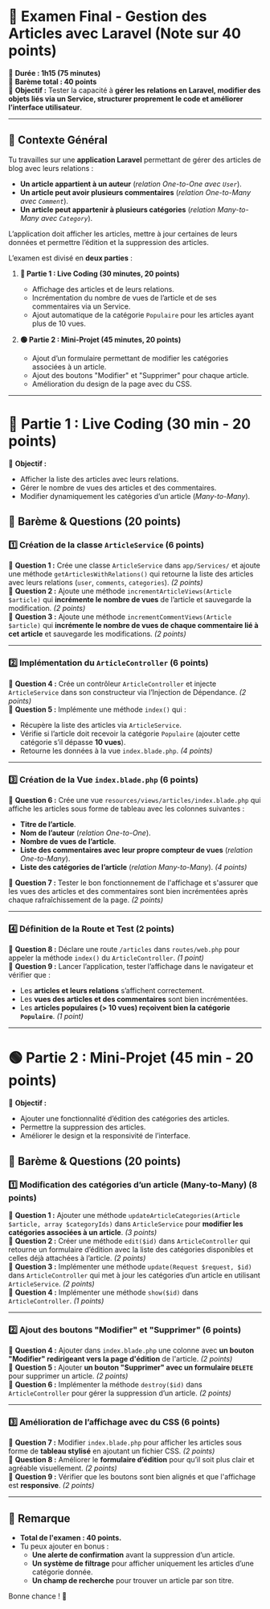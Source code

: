 # **📌 Examen Final - Gestion des Articles avec Laravel (Note sur 40 points)**  
📌 **Durée : 1h15 (75 minutes)**  
📌 **Barème total : 40 points**  
📌 **Objectif :** Tester la capacité à **gérer les relations en Laravel, modifier des objets liés via un Service, structurer proprement le code et améliorer l’interface utilisateur**.  

---

## **🔹 Contexte Général**
Tu travailles sur une **application Laravel** permettant de gérer des articles de blog avec leurs relations :  
- **Un article appartient à un auteur** (*relation One-to-One avec `User`*).  
- **Un article peut avoir plusieurs commentaires** (*relation One-to-Many avec `Comment`*).  
- **Un article peut appartenir à plusieurs catégories** (*relation Many-to-Many avec `Category`*).  

L’application doit afficher les articles, mettre à jour certaines de leurs données et permettre l’édition et la suppression des articles.

L’examen est divisé en **deux parties** :

1. **🔴 Partie 1 : Live Coding (30 minutes, 20 points)**  
   - Affichage des articles et de leurs relations.  
   - Incrémentation du nombre de vues de l’article et de ses commentaires via un Service.  
   - Ajout automatique de la catégorie `Populaire` pour les articles ayant plus de 10 vues.  

2. **🟢 Partie 2 : Mini-Projet (45 minutes, 20 points)**  
   - Ajout d’un formulaire permettant de modifier les catégories associées à un article.  
   - Ajout des boutons "Modifier" et "Supprimer" pour chaque article.  
   - Amélioration du design de la page avec du CSS.  

---

# **🔴 Partie 1 : Live Coding (30 min - 20 points)**  
📌 **Objectif :**  
- Afficher la liste des articles avec leurs relations.  
- Gérer le nombre de vues des articles et des commentaires.  
- Modifier dynamiquement les catégories d’un article (*Many-to-Many*).  

## **🔹 Barème & Questions (20 points)**
### **1️⃣ Création de la classe `ArticleService` (6 points)**
📌 **Question 1 :** Crée une classe `ArticleService` dans `app/Services/` et ajoute une méthode `getArticlesWithRelations()` qui retourne la liste des articles avec leurs relations (`user`, `comments`, `categories`). *(2 points)*  
📌 **Question 2 :** Ajoute une méthode `incrementArticleViews(Article $article)` qui **incrémente le nombre de vues** de l’article et sauvegarde la modification. *(2 points)*  
📌 **Question 3 :** Ajoute une méthode `incrementCommentViews(Article $article)` qui **incrémente le nombre de vues de chaque commentaire lié à cet article** et sauvegarde les modifications. *(2 points)*  

---

### **2️⃣ Implémentation du `ArticleController` (6 points)**
📌 **Question 4 :** Crée un contrôleur `ArticleController` et injecte `ArticleService` dans son constructeur via l’Injection de Dépendance. *(2 points)*  
📌 **Question 5 :** Implémente une méthode `index()` qui :
- Récupère la liste des articles via `ArticleService`.
- Vérifie si l’article doit recevoir la catégorie `Populaire` (ajouter cette catégorie s’il dépasse **10 vues**).
- Retourne les données à la vue `index.blade.php`. *(4 points)*  

---

### **3️⃣ Création de la Vue `index.blade.php` (6 points)**
📌 **Question 6 :** Crée une vue `resources/views/articles/index.blade.php` qui affiche les articles sous forme de tableau avec les colonnes suivantes :  
- **Titre de l’article**.  
- **Nom de l’auteur** (*relation One-to-One*).  
- **Nombre de vues de l’article**.  
- **Liste des commentaires avec leur propre compteur de vues** (*relation One-to-Many*).  
- **Liste des catégories de l’article** (*relation Many-to-Many*). *(4 points)*  

📌 **Question 7 :** Tester le bon fonctionnement de l'affichage et s'assurer que les vues des articles et des commentaires sont bien incrémentées après chaque rafraîchissement de la page. *(2 points)*  

---

### **4️⃣ Définition de la Route et Test (2 points)**
📌 **Question 8 :** Déclare une route `/articles` dans `routes/web.php` pour appeler la méthode `index()` du `ArticleController`. *(1 point)*  
📌 **Question 9 :** Lancer l’application, tester l’affichage dans le navigateur et vérifier que :
- Les **articles et leurs relations** s’affichent correctement.
- Les **vues des articles et des commentaires** sont bien incrémentées.
- Les **articles populaires (> 10 vues) reçoivent bien la catégorie `Populaire`**. *(1 point)*  

---

# **🟢 Partie 2 : Mini-Projet (45 min - 20 points)**  
📌 **Objectif :**  
- Ajouter une fonctionnalité d’édition des catégories des articles.  
- Permettre la suppression des articles.  
- Améliorer le design et la responsivité de l’interface.  

## **🔹 Barème & Questions (20 points)**
### **1️⃣ Modification des catégories d’un article (Many-to-Many) (8 points)**
📌 **Question 1 :** Ajouter une méthode `updateArticleCategories(Article $article, array $categoryIds)` dans `ArticleService` pour **modifier les catégories associées à un article**. *(3 points)*  
📌 **Question 2 :** Créer une méthode `edit($id)` dans `ArticleController` qui retourne un formulaire d’édition avec la liste des catégories disponibles et celles déjà attachées à l’article. *(2 points)*  
📌 **Question 3 :** Implémenter une méthode `update(Request $request, $id)` dans `ArticleController` qui met à jour les catégories d’un article en utilisant `ArticleService`. *(2 points)*  
📌 **Question 4 :** Implémenter une méthode `show($id)` dans `ArticleController`. *(1 points)* 

---

### **2️⃣ Ajout des boutons "Modifier" et "Supprimer" (6 points)**
📌 **Question 4 :** Ajouter dans `index.blade.php` une colonne avec **un bouton "Modifier" redirigeant vers la page d'édition** de l'article. *(2 points)*  
📌 **Question 5 :** Ajouter **un bouton "Supprimer" avec un formulaire `DELETE`** pour supprimer un article. *(2 points)*  
📌 **Question 6 :** Implémenter la méthode `destroy($id)` dans `ArticleController` pour gérer la suppression d’un article. *(2 points)*  

---

### **3️⃣ Amélioration de l’affichage avec du CSS (6 points)**
📌 **Question 7 :** Modifier `index.blade.php` pour afficher les articles sous forme de **tableau stylisé** en ajoutant un fichier CSS. *(2 points)*  
📌 **Question 8 :** Améliorer le **formulaire d’édition** pour qu’il soit plus clair et agréable visuellement. *(2 points)*  
📌 **Question 9 :** Vérifier que les boutons sont bien alignés et que l'affichage est **responsive**. *(2 points)*  

---

## **📢 Remarque**
- **Total de l'examen : 40 points.**  
- Tu peux ajouter en bonus :
  - **Une alerte de confirmation** avant la suppression d’un article.  
  - **Un système de filtrage** pour afficher uniquement les articles d’une catégorie donnée.  
  - **Un champ de recherche** pour trouver un article par son titre.  

Bonne chance ! 🚀